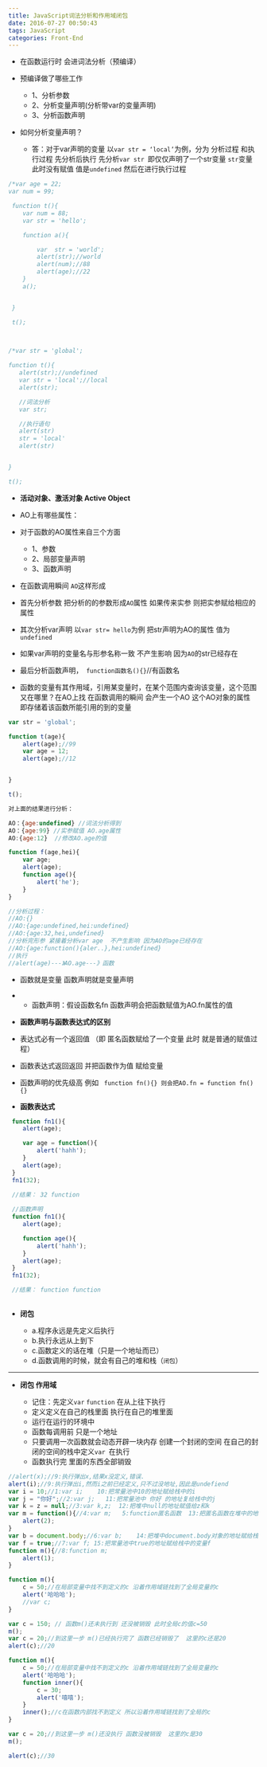 ```yaml
---
title: JavaScript词法分析和作用域闭包
date: 2016-07-27 00:50:43
tags: JavaScript
categories: Front-End
---
```


- 在函数运行时 会进词法分析（预编译）

- 预编译做了哪些工作

  - 1、分析参数
  -  2、分析变量声明(分析带var的变量声明)
  -  3、分析函数声明 
<!--more-->
- 如何分析变量声明？

  - 答：对于var声明的变量 以`var str = ‘local’`为例，分为 分析过程 和执行过程 先分析后执行
 先分析`var str `即仅仅声明了一个str变量 `str`变量此时没有赋值 值是`undefined` 然后在进行执行过程

```javascript
/*var age = 22;
var num = 99;

 function t(){
 	var num = 88;
 	var str = 'hello';

 	function a(){

 		var  str = 'world';
 		alert(str);//world
 		alert(num);//88
 		alert(age);//22
 	}
 	a();


 }

 t();
 
 ```
 
 ```javascript

/*var str = 'global';

function t(){
	alert(str);//undefined
	var str = 'local';//local
	alert(str);

	//词法分析
	var str;

	//执行语句
	alert(str)
	str = 'local'
	alert(str)


}

t();

```


- **活动对象、激活对象 Active Object**

- AO上有哪些属性：

-  对于函数的AO属性来自三个方面

   - 1、参数
   - 2、局部变量声明
   - 3、函数声明

- 在函数调用瞬间 `AO`这样形成
- 首先分析参数 把分析的的参数形成`AO`属性 如果传来实参 则把实参赋给相应的属性

 - 其次分析var声明 以`var str= hello`为例 把str声明为AO的属性 值为`undefined  `

- 如果var声明的变量名与形参名称一致 不产生影响 因为`AO`的str已经存在

- 最后分析函数声明，` function函数名(){}`//有函数名

- 函数的变量有其作用域，引用某变量时，在某个范围内查询该变量，这个范围又在哪里？在AO上找 在函数调用的瞬间  会产生一个AO 这个AO对象的属性 即存储着该函数所能引用的到的变量


```javascript
var str = 'global';

function t(age){
	alert(age);//99
	var age = 12;
	alert(age);//12


}

t();

对上面的结果进行分析：

AO：{age:undefined} //词法分析得到
AO：{age:99} //实参赋值 AO.age属性
AO:{age:12}  //修改AO.age的值
```

```javascript
function f(age,hei){
	var age;
	alert(age);
	function age(){
		alert('he');
	}
}

//分析过程：
//AO:{}
//AO:{age:undefined,hei:undefined}
//AO:{age:32,hei,undefined}
//分析完形参 紧接着分析var age  不产生影响 因为AO的age已经存在
//AO:{age:function(){aler..},hei:undefined}
//执行
//alert(age)---》AO.age---》函数

```

- 函数就是变量 函数声明就是变量声明

 - * 函数声明：假设函数名fn 函数声明会把函数赋值为AO.fn属性的值 

- **函数声明与函数表达式的区别**
- 表达式必有一个返回值 （即 匿名函数赋给了一个变量 此时 就是普通的赋值过程）
- 函数表达式返回返回 并把函数作为值 赋给变量
- 函数声明的优先级高 例如
` function fn(){} 则会把AO.fn = function fn(){}`
 
- **函数表达式**

```javascript
 function fn1(){
 	alert(age);

 	var age = function(){
 		alert('hahh');
 	}
 	alert(age);
 }
 fn1(32);

 //结果： 32 function
 
 //函数声明
 function fn1(){
 	alert(age);

 	function age(){
 		alert('hahh');
 	}
 	alert(age);
 }
 fn1(32);

 //结果： function function
 
```

- **闭包**

   - a.程序永远是先定义后执行
   - b.执行永远从上到下
   - c.函数定义的话在堆（只是一个地址而已）
   - d.函数调用的时候，就会有自己的堆和栈（`闭包`）

---

- **闭包 作用域**

    + 记住：先定义`var`  `function`  在从上往下执行
    + 定义定义在自己的栈里面 执行在自己的堆里面
    + 运行在运行的环境中
    + 函数每调用前  只是一个地址
    + 只要调用一次函数就会动态开辟一块内存 创建一个封闭的空间 在自己的封闭的空间的栈中定义`var `在执行
    + 函数执行完 里面的东西全部销毁

```javascript
//alert(x);//9:执行弹出x,结果x没定义,错误.
alert(i);//9:执行弹出i,然而i之前已经定义,只不过没地址,因此是undefiend
var i = 10;//1:var i;    10:把常量池中10的地址赋给栈中的i
var j = "你好";//2:var j;   11:把常量池中 你好 的地址复给栈中的j
var k = z = null;//3:var k,z;  12:把堆中null的地址赋值给z和k
var m = function(){//4:var m;   5:function匿名函数  13:把匿名函数在堆中的地址赋给栈中的m
    alert(2);
}
var b = document.body;//6:var b;    14:把堆中document.body对象的地址赋给栈中的b
var f = true;//7:var f; 15:把常量池中true的地址赋给栈中的变量f
function m(){//8:function m;
    alert(1);
}

```


```javascript
function m(){
    c = 50;//在局部变量中找不到定义的c 沿着作用域链找到了全局变量的c
    alert('哈哈哈');
    //var c;
}

var c = 150; // 函数m()还未执行到 还没被销毁 此时全局c的值c=50
m();
var c = 20;//到这里一步 m()已经执行完了 函数已经销毁了  这里的c还是20
alert(c);//20

```
```javascript
function m(){
    c = 50;//在局部变量中找不到定义的c 沿着作用域链找到了全局变量的c
    alert('哈哈哈');
    function inner(){
        c = 30;
        alert('嘻嘻');
    }
    inner();//c在函数内部找不到定义 所以沿着作用域链找到了全局的c
}

var c = 20;//到这里一步 m()还没执行 函数没被销毁  这里的c是30
m();

alert(c);//30


```
